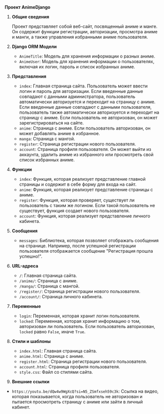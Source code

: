 **Проект AnimeDjango**

1. **Общие сведения**

   Проект представляет собой веб-сайт, посвященный аниме и манге. Он содержит функции регистрации, авторизации, просмотра аниме и манги, а также управления избранными аниме пользователя.

3. **Django ORM Модели**
   - `AnimeTitle`: Модель для хранения информации о разных аниме.
   - `AnimeUser`: Модель для хранения информации о пользователях, включая их логин, пароль и список избранных аниме.

4. **Представления**
   - `index`: Главная страница сайта. Пользователь может ввести логин и пароль для авторизации. Если введенные данные совпадают с данными администратора, пользователь автоматически авторизуется и переходит на страницу с аниме. Если введенные данные совпадают с данными пользователя, пользователь также автоматически авторизуется и переходит на страницу с аниме. Если пользователь не авторизован, он может зарегистрироваться на сайте.
   - `anime`: Страница с аниме. Если пользователь авторизован, он может добавлять аниме в избранное.
   - `manga`: Страница с мангой.
   - `register`: Страница регистрации нового пользователя.
   - `account`: Страница профиля пользователя. Он может выйти из аккаунта, удалить аниме из избранного или просмотреть свой список избранных аниме.

5. **Функции**
   - `index`: Функция, которая реализует представление главной страницы и содержит в себе форму для входа на сайт.
   - `anime`: Функция, которая реализует представление страницы с аниме.
   - `register`: Функция, которая проверяет, существует ли пользователь с таким же логином. Если такой пользователь не существует, функция создает нового пользователя.
   - `account`: Функция, которая реализует представление личного кабинета.
     
6. **Сообщения**
   - `messages`: Библиотека, которая позволяет отображать сообщения на странице. Например, после успешной регистрации пользователя отображается сообщение "Регистрация прошла успешно!".

7. **URL-адреса**
   - `/`: Главная страница сайта.
   - `/anime/`: Страница с аниме.
   - `/manga/`: Страница с мангой.
   - `/register/`: Страница регистрации нового пользователя.
   - `/account/`: Страница личного кабинета.

8. **Переменные**
   - `login`: Переменная, которая хранит логин пользователя.
   - `locked`: Переменная, которая хранит информацию о том, авторизован ли пользователь. Если пользователь авторизован, `locked` равно `False`, иначе `True`.

9. **Стили и шаблоны**
   - `index.html`: Главная страница сайта.
   - `anime.html`: Страница с аниме.
   - `register.html`: Страница регистрации нового пользователя.
   - `account.html`: Страница профиля пользователя.
   - `style.css`: Файл со стилями сайта.

10. **Внешние ссылки**
   - `https://youtu.be/dQw4w9WgXcQ?si=N5_ZSmfxseh59c3k`: Ссылка на видео, которая показывается, когда пользователь не авторизован и пытается просмотреть страницу с аниме или зайти в личный кабинет.
